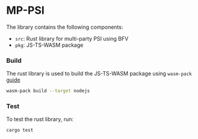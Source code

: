 # MP-PSI

The library contains the following components:

- `src`: Rust library for multi-party PSI using BFV
- `pkg`: JS-TS-WASM package 

### Build 

The rust library is used to build the JS-TS-WASM package using `wasm-pack` [guide](https://developer.mozilla.org/en-US/docs/WebAssembly/Rust_to_Wasm)

```bash
wasm-pack build --target nodejs
```

### Test

To test the rust library, run:

```bash
cargo test
```